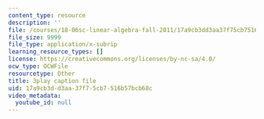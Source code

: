 ```yaml
---
content_type: resource
description: ''
file: /courses/18-06sc-linear-algebra-fall-2011/17a9cb3dd3aa37f75cb7516b57bcb68c_h9aDgvW59TU.srt
file_size: 9999
file_type: application/x-subrip
learning_resource_types: []
license: https://creativecommons.org/licenses/by-nc-sa/4.0/
ocw_type: OCWFile
resourcetype: Other
title: 3play caption file
uid: 17a9cb3d-d3aa-37f7-5cb7-516b57bcb68c
video_metadata:
  youtube_id: null
---
```

